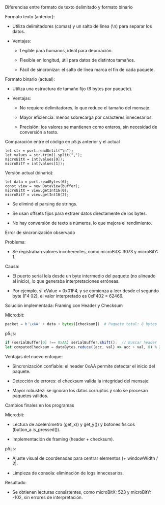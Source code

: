 Diferencias entre formato de texto delimitado y formato binario

Formato texto (anterior):

* Utiliza delimitadores (comas) y un salto de línea (\n) para separar los datos.

* Ventajas:

    * Legible para humanos, ideal para depuración.

    * Flexible en longitud, útil para datos de distintos tamaños.

    * Fácil de sincronizar: el salto de línea marca el fin de cada paquete.

Formato binario (actual):

* Utiliza una estructura de tamaño fijo (6 bytes por paquete).

* Ventajas:

    * No requiere delimitadores, lo que reduce el tamaño del mensaje.

    * Mayor eficiencia: menos sobrecarga por caracteres innecesarios.

    * Precisión: los valores se mantienen como enteros, sin necesidad de conversión a texto.
 
Comparación entre el código en p5.js anterior y el actual

```jv
let str = port.readUntil("\n");
let values = str.trim().split(",");
microBitX = int(values[0]);
microBitY = int(values[1]);
```
Versión actual (binario):

``` jv
let data = port.readBytes(6);
const view = new DataView(buffer);
microBitX = view.getInt16(0);
microBitY = view.getInt16(2);
```

* Se eliminó el parsing de strings.

* Se usan offsets fijos para extraer datos directamente de los bytes.

* No hay conversión de texto a números, lo que mejora el rendimiento.

Error de sincronización observado

Problema:

* Se registraban valores incoherentes, como microBitX: 3073 y microBitY: 1.

Causa:

* El puerto serial leía desde un byte intermedio del paquete (no alineado al inicio), lo que generaba interpretaciones erróneas.

* Por ejemplo, si xValue = 0x01F4, y se comienza a leer desde el segundo byte (F4 02), el valor interpretado es 0xF402 = 62466.

Solución implementada: Framing con Header y Checksum

Micro:bit:

``` py
packet = b'\xAA' + data + bytes([checksum])  # Paquete total: 8 bytes
```
p5.js:

``` js
if (serialBuffer[0] !== 0xAA) serialBuffer.shift();  // Buscar header
let computedChecksum = dataBytes.reduce((acc, val) => acc + val, 0) % 256;
```

Ventajas del nuevo enfoque:

* Sincronización confiable: el header 0xAA permite detectar el inicio del paquete.

* Detección de errores: el checksum valida la integridad del mensaje.

* Mayor robustez: se ignoran los datos corruptos y solo se procesan paquetes válidos.

Cambios finales en los programas

Micro:bit:

* Lectura de acelerómetro (get_x() y get_y()) y botones físicos (button_a.is_pressed()).

* Implementación de framing (header + checksum).

p5.js:

* Ajuste visual de coordenadas para centrar elementos (+ windowWidth / 2).

* Limpieza de consola: eliminación de logs innecesarios.

Resultado:

* Se obtienen lecturas consistentes, como microBitX: 523 y microBitY: -102, sin errores de interpretación.





















